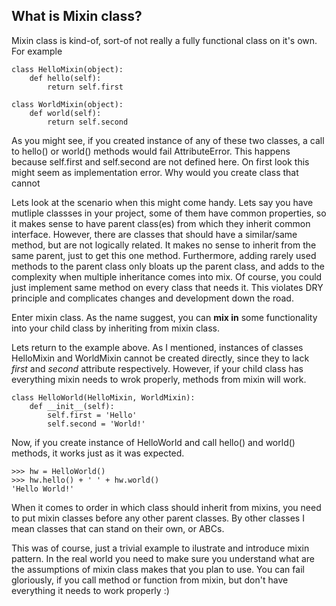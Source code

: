 ## What is Mixin class?

Mixin class is kind-of, sort-of not really a fully functional class on it's own.
For example 

```
class HelloMixin(object):
    def hello(self):
        return self.first

class WorldMixin(object):
    def world(self):
        return self.second
```

As you might see, if you created instance of any of these two classes,
 a call to hello() or world() methods would fail AttributeError.
This happens because self.first and self.second are not defined here. On first look this might seem as implementation error.
Why would you create class that cannot 

Lets look at the scenario when this might come handy.
Lets say you have mutliple classses in your project, some of them have common properties, so it makes sense to have parent class(es) from which they inherit common interface.
However, there are classes that should have a similar/same method, but are not logically related. It makes no sense to inherit from the same parent, just to get this one method.
Furthermore, adding rarely used methods to the parent class only bloats up the parent class, and adds to the complexity when multiple inheritance comes into mix.
 Of course, you could just implement same method on every class that needs it. 
This violates DRY principle and complicates changes and development down the road.

Enter mixin class. As the name suggest, you can **mix in** some functionality into your child class by inheriting from mixin class.

Lets return to the example above. As I mentioned, instances of classes HelloMixin and WorldMixin cannot be created directly, since they to lack *first* and *second* attribute respectively. However, if your child class has everything mixin needs to wrok properly, methods from mixin will work.

```
class HelloWorld(HelloMixin, WorldMixin):
    def __init__(self):
        self.first = 'Hello'
        self.second = 'World!'
```

Now, if you create instance of HelloWorld and call hello() and world() methods, it works just as it was expected.
```
>>> hw = HelloWorld()
>>> hw.hello() + ' ' + hw.world()
'Hello World!'
```

When it comes to order in which class should inherit from mixins, you need to put mixin classes before any other parent classes. By other classes I mean classes that can stand on their own, or ABCs.

This was of course, just a trivial example to ilustrate and introduce mixin pattern. 
In the real world you need to make sure you understand what are the assumptions of mixin class makes that you plan to use.
You can fail gloriously, if you call method or function from mixin, but don't have everything it needs to work properly :)

